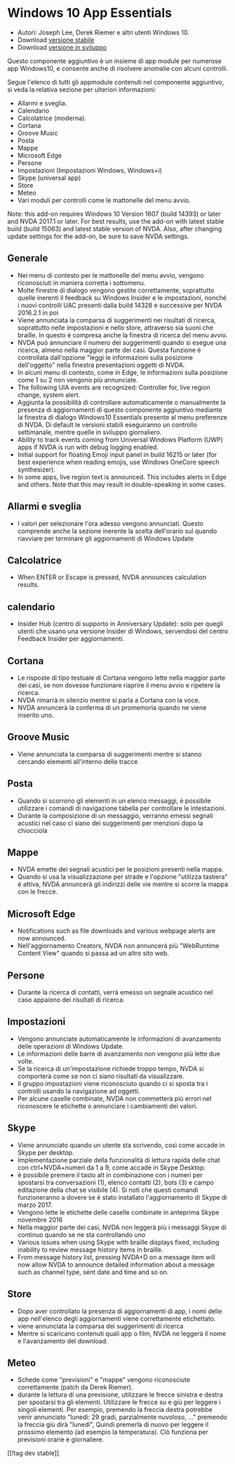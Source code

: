 # Windows 10 App Essentials #

* Autori: Joseph Lee, Derek Riemer e altri utenti Windows 10.
* Download [versione stabile][1]
* Download [versione in sviluppo][2]

Questo componente aggiuntivo è un insieme di app module per numerose app
Windows10, e consente anche di risolvere anomalie con alcuni controlli.

Segue l'elenco di tutti gli appmodule contenuti nel componente aggiuntivo,
si veda la relativa sezione per ulteriori informazioni:

* Allarmi e sveglia.
* Calendario
* Calcolatrice (moderna).
* Cortana
* Groove Music
* Posta
* Mappe
* Microsoft Edge
* Persone
* Impostazioni (Impostazioni Windows, Windows+i)
* Skype (universal app)
* Store
* Meteo
* Vari moduli per controlli come le mattonelle del menu avvio.

Note: this add-on requires Windows 10 Version 1607 (build 14393) or later
and NVDA 2017.1 or later. For best results, use the add-on with latest
stable build (build 15063) and latest stable version of NVDA. Also, after
changing update settings for the add-on, be sure to save NVDA settings.

## Generale

* Nei menu di contesto per le mattonelle del menu avvio, vengono
  riconosciuti in maniera corretta i sottomenu.
* Molte finestre di dialogo vengono gestite correttamente, soprattutto
  quelle inerenti il feedback su Windows Insider e le impostazioni, nonché i
  nuovi controlli UAC presenti dalla build 14328 e successive per NVDA
  2016.2.1 in poi
* Viene annunciata la comparsa di suggerimenti nei risultati di ricerca,
  soprattutto nelle impostazioni e nello store, attraverso sia suoni che
  braille. In questo è compresa anche la finestra di ricerca del menu avvio.
* NVDA può annunciare il numero dei suggerimenti quando si esegue una
  ricerca, almeno nella maggior parte dei casi. Questa funzione è
  controllata dall'opzione "leggi le informazioni sulla posizione
  dell'oggetto" nella finestra presentazioni oggetti di NVDA.
* In alcuni menu di contesto, come in Edge, le informazioni sulla posizione
  come 1 su 2 non vengono più annunciate.
* The following UIA events are recognized: Controller for, live region
  change, system alert.
* Aggiunta la possibilità di controllare automaticamente o manualmente la
  presenza di aggiornamenti di questo componente aggiuntivo mediante la
  finestra di dialogo Windows10 Essentials presente al menu preferenze di
  NVDA. Di default le versioni stabili eseguiranno un controllo settimanale,
  mentre quelle in sviluppo giornaliero.
* Ability to track events coming from Universal Windows Platform (UWP) apps
  if NVDA is run with debug logging enabled.
* Initial support for floating Emoji input panel in build 16215 or later
  (for best experience when reading emojis, use Windows OneCore speech
  synthesizer).
* In some apps, live region text is announced. This includes alerts in Edge
  and others. Note that this may result in double-speaking in some cases.

## Allarmi e sveglia

* I valori per selezionare l'ora adesso vengono annunciati. Questo comprende
  anche la sezione inerente la scelta dell'orario sul quando riavviare per
  terminare gli aggiornamenti di Windows Update

## Calcolatrice

* When ENTER or Escape is pressed, NVDA announces calculation results.

## calendario

* Insider Hub (centro di supporto in Anniversary Update): solo per quegli
  utenti che usano una versione Insider di Windows, servendosi del centro
  Feedback Insider per aggiornamenti.

## Cortana

* Le risposte di tipo testuale di Cortana vengono lette nella maggior parte
  dei casi, se non dovesse funzionare riaprire il menu avvio e ripetere la
  ricerca.
* NVDA rimarrà in silenzio mentre si parla a Cortana  con la voce.
* NVDA annuncerà la conferma di un promemoria quando ne viene inserito uno.

## Groove Music

* Viene annunciata la comparsa di suggerimenti mentre si stanno cercando
  elementi all'interno delle tracce

## Posta

* Quando si scorrono gli elementi in un elenco messaggi, è possibile
  utilizzare i comandi di navigazione tabella per controllare le
  intestazioni.
* Durante la composizione di un messaggio, verranno emessi segnali acustici
  nel caso ci siano dei suggerimenti per menzioni dopo la chiocciola

## Mappe

* NVDA emette dei segnali acustici per le posizioni presenti nella mappa.
* Quando si usa la visualizzazione per strade e l'opzione "utilizza
  tastiera" è attiva, NVDA annuncerà gli indirizzi delle vie mentre si
  scorre la mappa con le frecce.

## Microsoft Edge

* Notifications such as file downloads and various webpage alerts are now
  announced.
* Nell'aggiornamento Creators, NVDA non annuncerà più "WebRuntime Content
  View" quando si passa ad un altro sito web.

## Persone

* Durante la ricerca di contatti, verrà emesso un segnale acustico nel caso
  appaiono dei risultati di ricerca.

## Impostazioni

* Vengono annunciate automaticamente le informazioni di avanzamento delle
  operazioni di Windows Update.
* Le informazioni delle barre di avanzamento non vengono più lette due
  volte.
* Se la ricerca di un'impostazione richiede troppo tempo, NVDA si comporterà
  come se non ci siano risultati da visualizzare.
* Il gruppo impostazioni viene riconosciuto quando ci si sposta tra i
  controlli usando la navigazione ad oggetti.
* Per alcune caselle combinate, NVDA non commetterà più errori nel
  riconoscere le etichette o annunciare i cambiamenti dei valori.

## Skype

* Viene annunciato quando un utente sta scrivendo, così come accade in Skype
  per desktop.
* Implementazione parziale della funzionalità di lettura rapida delle chat
  con ctrl+NVDA+numeri da 1 a 9, come accade in Skype Desktop.
* è possibile premere il tasto alt in combinazione con i numeri per
  spostarsi tra conversazioni (1), elenco contatti  (2), bots (3) e campo
  editazione della chat se visibile (4). Si noti che questi comandi
  funzioneranno a dovere se è stato installato l'aggiornamento di Skype di
  marzo 2017.
* Vengono lette le etichette delle caselle combinate in anteprima Skype
  novembre 2016
* Nella maggior parte dei casi, NVDA non leggerà più i messaggi Skype di
  continuo quando se ne sta controllando uno
* Various issues when using Skype with braille displays fixed, including
  inability to review message history items in braille.
* From message history list, pressing NVDA+D on a message item will now
  allow NVDA to announce detailed information about a message such as
  channel type, sent date and time and so on.

## Store

* Dopo aver controllato la presenza di aggiornamenti di app, i nomi delle
  app nell'elenco degli aggiornamenti viene correttamente etichettato.
* viene annunciata la comparsa  dei suggerimenti di ricerca
* Mentre si scaricano contenuti quali app o film, NVDA ne leggerà il nome e
  l'avanzamento del download.

## Meteo

* Schede come "previsioni" e "mappe" vengono riconosciute correttamente
  (patch da Derek Riemer). 
* durante la lettura di una previsione, utilizzare le frecce sinistra e
  destra per spostarsi tra gli elementi. Utilizzare le frecce su e giù per
  leggere i singoli elementi. Per esempio, premendo la freccia destra
  potrebbe venir annunciato "lunedì: 29 gradi, parzialmente nuvoloso, ..."
  premendo la freccia giù dirà "lunedì", Quindi premerla di nuovo per
  leggere il prossimo elemento (ad esempio la temperatura). Ciò funziona per
  previsioni orarie e giornaliere.

[[!tag dev stable]]

[1]: https://addons.nvda-project.org/files/get.php?file=w10

[2]: https://addons.nvda-project.org/files/get.php?file=w10-dev
